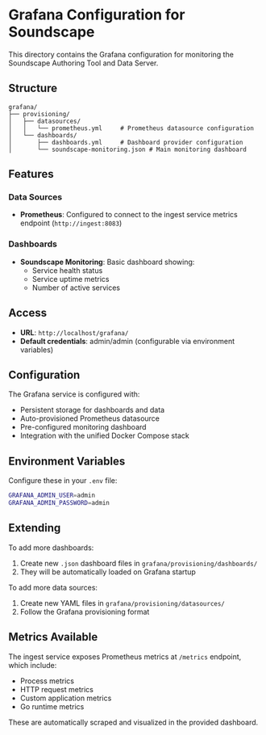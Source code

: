 # Grafana Configuration for Soundscape

This directory contains the Grafana configuration for monitoring the Soundscape Authoring Tool and Data Server.

## Structure

```
grafana/
├── provisioning/
│   ├── datasources/
│   │   └── prometheus.yml     # Prometheus datasource configuration
│   └── dashboards/
│       ├── dashboards.yml     # Dashboard provider configuration
│       └── soundscape-monitoring.json # Main monitoring dashboard
```

## Features

### Data Sources

- **Prometheus**: Configured to connect to the ingest service metrics endpoint (`http://ingest:8083`)

### Dashboards

- **Soundscape Monitoring**: Basic dashboard showing:
  - Service health status
  - Service uptime metrics
  - Number of active services

## Access

- **URL**: `http://localhost/grafana/`
- **Default credentials**: admin/admin (configurable via environment variables)

## Configuration

The Grafana service is configured with:

- Persistent storage for dashboards and data
- Auto-provisioned Prometheus datasource
- Pre-configured monitoring dashboard
- Integration with the unified Docker Compose stack

## Environment Variables

Configure these in your `.env` file:

```bash
GRAFANA_ADMIN_USER=admin
GRAFANA_ADMIN_PASSWORD=admin
```

## Extending

To add more dashboards:

1. Create new `.json` dashboard files in `grafana/provisioning/dashboards/`
2. They will be automatically loaded on Grafana startup

To add more data sources:

1. Create new YAML files in `grafana/provisioning/datasources/`
2. Follow the Grafana provisioning format

## Metrics Available

The ingest service exposes Prometheus metrics at `/metrics` endpoint, which include:

- Process metrics
- HTTP request metrics
- Custom application metrics
- Go runtime metrics

These are automatically scraped and visualized in the provided dashboard.
